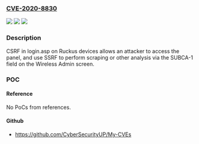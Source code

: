 ### [CVE-2020-8830](https://cve.mitre.org/cgi-bin/cvename.cgi?name=CVE-2020-8830)
![](https://img.shields.io/static/v1?label=Product&message=n%2Fa&color=blue)
![](https://img.shields.io/static/v1?label=Version&message=n%2Fa&color=blue)
![](https://img.shields.io/static/v1?label=Vulnerability&message=n%2Fa&color=brighgreen)

### Description

CSRF in login.asp on Ruckus devices allows an attacker to access the panel, and use SSRF to perform scraping or other analysis via the SUBCA-1 field on the Wireless Admin screen.

### POC

#### Reference
No PoCs from references.

#### Github
- https://github.com/CyberSecurityUP/My-CVEs

